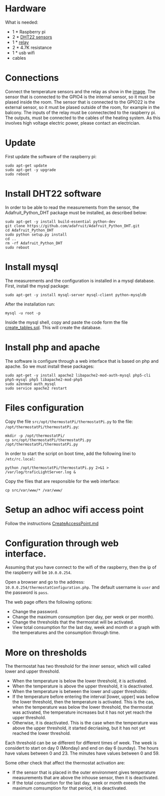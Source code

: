 # Hardware

What is needed:

* 1 * Raspberry pi
* 2 * [DHT22 sensors](https://www.adafruit.com/products/385)
* 1 * [relay](https://www.sparkfun.com/products/11042)
* 2 * 4.7K resistance
* 1 * usb wifi
* cables

# Connections

Connect the temperature sensors and the relay as show in the [image](doc/schematic.png).
The sensor that is connected to the GPIO4 is the internal sensor,
so it must be plased inside the room.
The sensor that is connected to the GPIO22 is the external sensor,
so it must be plased outside of the room, for example in the balcony.
The inputs of the relay must be connectected to the raspberry pi.
The outputs, must be connected to the cables of the heating system. 
As this involves high voltage electric power, please contact an electrician.

# Update

First update the software of the raspberry pi:

    sudo apt-get update
    sudo apt-get -y upgrade
    sudo reboot

# Install DHT22 software

In order to be able to read the measurements from the sensor, 
the Adafruit_Python_DHT package must be installed, as described below:

    sudo apt-get -y install build-essential python-dev
    git clone https://github.com/adafruit/Adafruit_Python_DHT.git
    cd Adafruit_Python_DHT
    sudo python setup.py install
    cd ..
    rm -rf Adafruit_Python_DHT
    sudo reboot

# Install mysql

The measurements and the configuration is installed in a mysql database.
First, install the mysql package:

    sudo apt-get -y install mysql-server mysql-client python-mysqldb


After the installation run:

    mysql -u root -p

Inside the mysql shell, copy and paste the code form the file [create_tables.sql](doc/create_tables.sql).
This will create the database.

# Install php and apache

The software is configure through a web interface that is based on php and apache.
So we must install these packages:

    sudo apt-get -y install apache2 libapache2-mod-auth-mysql php5-cli php5-mysql php5 libapache2-mod-php5
    sudo a2enmod auth_mysql
    sudo service apache2 restart

# Files configuration

Copy the file `src/opt/thermostatPi/thermostatPi.py` to the file: `/opt/thermostatPi/thermostatPi.py`:

    mkdir -p /opt/thermostatPi/
    cp src/opt/thermostatPi/thermostatPi.py /opt/thermostatPi/thermostatPi.py

In order to start the script on boot time, add the following linei to `/etc/rc.local`:

    python /opt/thermostatPi/thermostatPi.py 2>&1 > /var/log/traficLightServer.log &

Copy the files that are responsible for the web interface:

    cp src/var/www/* /var/www/

# Setup an adhoc wifi access point

Follow the instructions [CreateAccessPoint.md](doc/CreateAccessPoint.md)

# Configuration through web interface.

Assuming that you have connect to the wifi of the raspberry, then the ip of the raspberry will be `10.0.0.254`.

Open a browser and go to the address: `10.0.0.254/thermostatConfiguration.php`. The default username is `user` and the password is `pass`.

The web page offers the following options:

*  Change the password.
*  Change the maximum consumption (per day, per week or per month).
*  Change the thresholds that the thermostat will be activated.
*  View total consumption for the last day, week and month or a graph with the temperatures and the consumption through time.

# More on thresholds

The thermostat has two threshold for the inner sensor, which will called lower and upper threshold.
* When the temperature is below the lower threshold, it is activated.
* When the temperature is above the upper threshold, it is deactivated.
* When the temperature is between the lower and upper thresholds:
*   If the temperature before entering the interval [lower, upper] was bellow the lower threshold, then the temperature is activated. This is the cas, when the temperature was below the lower threshold, the thermostat was activated, the temperature increases but it has not yet reach the upper threshold.
*   Otherwise, it is deactivated. This is the case when the temperature was above the upper threshold, it started decriasing, but it has not yet reached the lower threshold.

Each threshold can be se different for different times of week. The week is considert to start on day 0 (Monday) and end on day 6 (sunday). The hours have values between 0 and 23. The minutes have values between 0 and 59.

Some other check that affect the thermostat activation are:
* If the sensor that is placed in the outer environment gives temperature measurements that are above the inhouse sensor, then it is deactivated.
* If the total consumtion for the last day, week or month exeeds the maximum comsumption for that period, it is deactivated.

